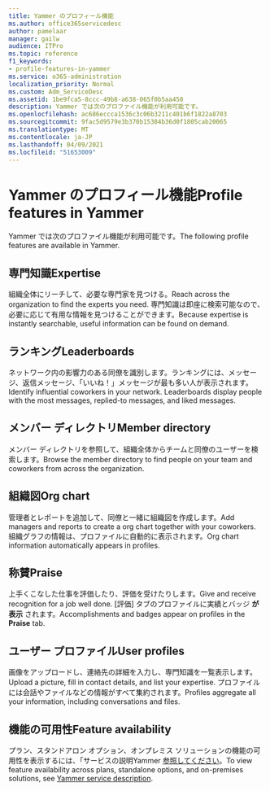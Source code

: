 ```yaml
---
title: Yammer のプロフィール機能
ms.author: office365servicedesc
author: pamelaar
manager: gailw
audience: ITPro
ms.topic: reference
f1_keywords:
- profile-features-in-yammer
ms.service: o365-administration
localization_priority: Normal
ms.custom: Adm_ServiceDesc
ms.assetid: 1be9fca5-8ccc-49b8-a638-065f0b5aa450
description: Yammer では次のプロファイル機能が利用可能です。
ms.openlocfilehash: ac686eccca1536c3c06b3211c401b6f1822a8703
ms.sourcegitcommit: 9fac5d9579e3b370b15384b36d0f1805cab20065
ms.translationtype: MT
ms.contentlocale: ja-JP
ms.lasthandoff: 04/09/2021
ms.locfileid: "51653009"
---
```

# <a name="profile-features-in-yammer"></a><span data-ttu-id="efd77-103">Yammer のプロフィール機能</span><span class="sxs-lookup"><span data-stu-id="efd77-103">Profile features in Yammer</span></span>

<span data-ttu-id="efd77-104">Yammer では次のプロファイル機能が利用可能です。</span><span class="sxs-lookup"><span data-stu-id="efd77-104">The following profile features are available in Yammer.</span></span>
 
## <a name="expertise"></a><span data-ttu-id="efd77-105">専門知識</span><span class="sxs-lookup"><span data-stu-id="efd77-105">Expertise</span></span>

<span data-ttu-id="efd77-106">組織全体にリーチして、必要な専門家を見つける。</span><span class="sxs-lookup"><span data-stu-id="efd77-106">Reach across the organization to find the experts you need.</span></span> <span data-ttu-id="efd77-107">専門知識は即座に検索可能なので、必要に応じて有用な情報を見つけることができます。</span><span class="sxs-lookup"><span data-stu-id="efd77-107">Because expertise is instantly searchable, useful information can be found on demand.</span></span>

## <a name="leaderboards"></a><span data-ttu-id="efd77-108">ランキング</span><span class="sxs-lookup"><span data-stu-id="efd77-108">Leaderboards</span></span>

<span data-ttu-id="efd77-p102">ネットワーク内の影響力のある同僚を識別します。ランキングには、メッセージ、返信メッセージ、「いいね！」メッセージが最も多い人が表示されます。</span><span class="sxs-lookup"><span data-stu-id="efd77-p102">Identify influential coworkers in your network. Leaderboards display people with the most messages, replied-to messages, and liked messages.</span></span>

## <a name="member-directory"></a><span data-ttu-id="efd77-111">メンバー ディレクトリ</span><span class="sxs-lookup"><span data-stu-id="efd77-111">Member directory</span></span>

<span data-ttu-id="efd77-112">メンバー ディレクトリを参照して、組織全体からチームと同僚のユーザーを検索します。</span><span class="sxs-lookup"><span data-stu-id="efd77-112">Browse the member directory to find people on your team and coworkers from across the organization.</span></span>
  
## <a name="org-chart"></a><span data-ttu-id="efd77-113">組織図</span><span class="sxs-lookup"><span data-stu-id="efd77-113">Org chart</span></span>

<span data-ttu-id="efd77-114">管理者とレポートを追加して、同僚と一緒に組織図を作成します。</span><span class="sxs-lookup"><span data-stu-id="efd77-114">Add managers and reports to create a org chart together with your coworkers.</span></span> <span data-ttu-id="efd77-115">組織グラフの情報は、プロファイルに自動的に表示されます。</span><span class="sxs-lookup"><span data-stu-id="efd77-115">Org chart information automatically appears in profiles.</span></span>
  
## <a name="praise"></a><span data-ttu-id="efd77-116">称賛</span><span class="sxs-lookup"><span data-stu-id="efd77-116">Praise</span></span>

<span data-ttu-id="efd77-117">上手くこなした仕事を評価したり、評価を受けたりします。</span><span class="sxs-lookup"><span data-stu-id="efd77-117">Give and receive recognition for a job well done.</span></span> <span data-ttu-id="efd77-118">[評価] タブのプロファイルに実績とバッジ **が表示** されます。</span><span class="sxs-lookup"><span data-stu-id="efd77-118">Accomplishments and badges appear on profiles in the **Praise** tab.</span></span>
 
## <a name="user-profiles"></a><span data-ttu-id="efd77-119">ユーザー プロファイル</span><span class="sxs-lookup"><span data-stu-id="efd77-119">User profiles</span></span>

<span data-ttu-id="efd77-120">画像をアップロードし、連絡先の詳細を入力し、専門知識を一覧表示します。</span><span class="sxs-lookup"><span data-stu-id="efd77-120">Upload a picture, fill in contact details, and list your expertise.</span></span> <span data-ttu-id="efd77-121">プロファイルには会話やファイルなどの情報がすべて集約されます。</span><span class="sxs-lookup"><span data-stu-id="efd77-121">Profiles aggregate all your information, including conversations and files.</span></span>
  
## <a name="feature-availability"></a><span data-ttu-id="efd77-122">機能の可用性</span><span class="sxs-lookup"><span data-stu-id="efd77-122">Feature availability</span></span>

<span data-ttu-id="efd77-123">プラン、スタンドアロン オプション、オンプレミス ソリューションの機能の可用性を表示するには、「サービスの説明Yammer [参照してください](yammer-service-description.md)。</span><span class="sxs-lookup"><span data-stu-id="efd77-123">To view feature availability across plans, standalone options, and on-premises solutions, see [Yammer service description](yammer-service-description.md).</span></span>
  

